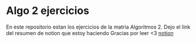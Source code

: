 # Algo 2 ejercicios
En este repositorio estan los ejercicios de la matria Algoritmos 2.
Dejo el link del resumen de notion que estoy haciendo
Gracias por leer <3
[notion](https://www.notion.so/d3e78acd49814098ae20fdf4a490a8a4?v=7aa48300e2124806a126897b53dd29e7&pvs=4)